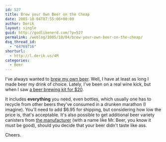 ```yaml
---
id: 527
title: Brew your Own Beer on the Cheap
date: 2005-10-04T07:55:06+00:00
author: Derik
layout: single
guid: http://godlikenerd.com/?p=527
permalink: /weblog/2005/10/04/brew-your-own-beer-on-the-cheap/
dsq_thread_id:
  - "64769716"
shorturl:
  - http://l.derik.us/4M
categories:
  - Beer
---
```

I've always wanted to [brew my own beer](http://www.43things.com/things/view/342). Well, I have at least as long I made beer my drink of choice. Lately, I've been on a real wine kick, but when I saw [a beer brewing kit for $20](http://www.after5catalog.com/product.aspx?ID=248-05019).

It includes **everything** you need, even bottles, which usually one has to recycle from other beers they've consumed in a drunken marathon (I imagine). You'll need to add $6.95 for shipping, but considering how low the price is, that's acceptable. It's also possible to get additional beer variety canisters from [the manufacturer](http://mrbeer.com) (with a name like Mr. Beer, you know it must be good), should you decide that your beer didn't taste like ass.

Cheers.